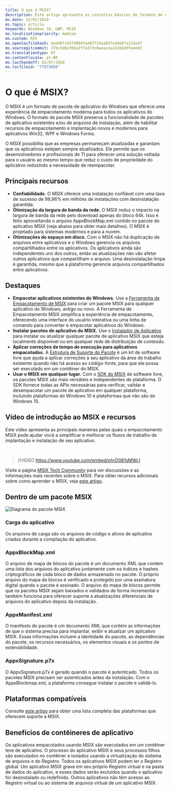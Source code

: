 ```yaml
---
title: O que é MSIX?
description: Este artigo apresenta os conceitos básicos do formato de empacotamento MSIX, uma experiência moderna para todos os aplicativos do Windows.
ms.date: 12/02/2019
ms.topic: article
keywords: Windows 10, UWP, MSIX
ms.localizationpriority: medium
ms.custom: RS5
ms.openlocfilehash: ded407cb57d9697ad87719aab5fed4687a132ed7
ms.sourcegitcommit: 37bc5d6ef6be2ffa373c0aeacea4226829feee02
ms.translationtype: HT
ms.contentlocale: pt-BR
ms.lasthandoff: 02/07/2020
ms.locfileid: "77073056"
---
```

# <a name="what-is-msix"></a>O que é MSIX?

O MSIX é um formato de pacote de aplicativo do Windows que oferece uma experiência de empacotamento moderna para todos os aplicativos do Windows. O formato de pacote MSIX preserva a funcionalidade de pacotes de aplicativo existentes e/ou de arquivos de instalação, além de habilitar recursos de empacotamento e implantação novos e modernos para aplicativos Win32, WPF e Windows Forms.

O MSIX possibilita que as empresas permaneçam atualizadas e garantam que os aplicativos estejam sempre atualizados. Ele permite que os desenvolvedores e profissionais de TI para oferecer uma solução voltada para o usuário ao mesmo tempo que reduz o custo de propriedade do aplicativo reduzindo a necessidade de reempacotar.

## <a name="key-features"></a>Principais recursos

* **Confiabilidade.** O MSIX oferece uma instalação confiável com uma taxa de sucesso de 99,96% em milhões de instalações com desinstalação garantida.
* **Otimização da largura de banda da rede.** O MSIX reduz o impacto na largura de banda da rede pelo download apenas do bloco 64k. Isso é feito aproveitando o arquivo AppxBlockMap.xml contido no pacote do aplicativo MSIX (veja abaixo para obter mais detalhes). O MSIX é projetado para sistemas modernos e para a nuvem.
* **Otimizações do espaço em disco.** Com o MSIX não há duplicação de arquivos entre aplicativos e o Windows gerencia os arquivos compartilhados entre os aplicativos. Os aplicativos ainda são independentes uns dos outros, então as atualizações não vão afetar outros aplicativos que compartilham o arquivo. Uma desinstalação limpa é garantida, mesmo que a plataforma gerencie arquivos compartilhados entre aplicativos.

## <a name="highlights"></a>Destaques

* **Empacotar aplicativos existentes do Windows.** Use a [Ferramenta de Empacotamento de MSIX](packaging-tool/mpt-overview.md) para criar um pacote MSIX para qualquer aplicativo do Windows, antigo ou novo. A Ferramenta de Empacotamento MSIX simplifica a experiência de empacotamento, oferecendo uma interface do usuário interativa ou uma linha de comando para converter e empacotar aplicativos do Windows.
* **Instalar pacotes de aplicativo do MSIX.** Use o [Instalador de Aplicativo](app-installer/app-installer-root.md) para instalar ou atualizar qualquer pacote de aplicativo MSIX que esteja localmente disponível ou em qualquer rede de distribuição de conteúdo.
* **Aplicar correções de tempo de execução para aplicativos empacotados.** A [Estrutura de Suporte do Pacote](psf/package-support-framework-overview.md) é um kit de software livre que ajuda a aplicar correções a seu aplicativo da área de trabalho existente quando não há acesso ao código-fonte, para que ele possa ser executado em um contêiner do MSIX.
* **Usar o MSIX em qualquer lugar.** Com o [SDK do MSIX](msix-sdk/sdk-overview.md) de software livre, os pacotes MSIX são mais versáteis e independentes de plataforma. O SDK fornece todas as APIs necessárias para verificar, validar e desempacotar um pacote de aplicativo em qualquer plataforma, incluindo plataformas do Windows 10 e plataformas que não são do Windows 10.

## <a name="introduction-video-to-msix-and-resources"></a>Vídeo de introdução ao MSIX e recursos

Este vídeo apresenta as principais maneiras pelas quais o empacotamento MSIX pode ajudar você a simplificar e melhorar os fluxos de trabalho de implantação e instalação de seu aplicativo.

<br/>

> [!VIDEO https://www.youtube.com/embed/phrD081sMWc]

Visite a página [MSIX Tech Community](https://aka.ms/msixcommunity) para ver discussões e as informações mais recentes sobre o MSIX. Para obter recursos adicionais sobre como aprender o MSIX, veja [este artigo](resources.md).

## <a name="inside-an-msix-package"></a>Dentro de um pacote MSIX

![Diagrama do pacote MSIX](package/images/msixpackage.png)

### <a name="app-payload"></a>Carga do aplicativo

Os arquivos de carga são os arquivos de código e ativos de aplicativo criados durante a compilação do aplicativo.

### <a name="appxblockmapxml"></a>AppxBlockMap.xml

O arquivo de mapa de blocos do pacote é um documento XML que contém uma lista dos arquivos do aplicativo juntamente com os índices e hashes criptográficos de cada bloco de dados armazenado no pacote. O próprio arquivo do mapa de blocos é verificado e protegido por uma assinatura digital quando o pacote é assinado. O arquivo do mapa de blocos permite que os pacotes MSIX sejam baixados e validados de forma incremental e também funciona para oferecer suporte a atualizações diferenciais de arquivos do aplicativo depois da instalação.

### <a name="appxmanifestxml"></a>AppxManifest.xml

O manifesto do pacote é um documento XML que contém as informações de que o sistema precisa para implantar, exibir e atualizar um aplicativo MSIX. Essas informações incluem a identidade do pacote, as dependências do pacote, os recursos necessários, os elementos visuais e os pontos de extensibilidade.

### <a name="appxsignaturep7x"></a>AppxSignature.p7x

O AppxSignature.p7x é gerado quando o pacote é autenticado. Todos os pacotes MSIX precisam ser autenticados antes da instalação. Com o AppxBlockmap.xml, a plataforma consegue instalar o pacote e validá-lo.

## <a name="supported-platforms"></a>Plataformas compatíveis

Consulte [este artigo](supported-platforms.md) para obter uma lista completa das plataformas que oferecem suporte a MSIX.

## <a name="benefits-of-app-containers"></a>Benefícios de contêineres de aplicativo

Os aplicativos empacotados usando MSIX são executados em um contêiner leve de aplicativo. O processo do aplicativo MSIX e seus processos filhos são executados no contêiner e isolados usando a virtualização do sistema de arquivos e do Registro. Todos os aplicativos MSIX podem ler o Registro global. Um aplicativo MSIX grava em seu próprio Registro virtual e na pasta de dados do aplicativo, e esses dados serão excluídos quando o aplicativo for desinstalado ou redefinido. Outros aplicativos não têm acesso ao Registro virtual ou ao sistema de arquivos virtual de um aplicativo MSIX.
